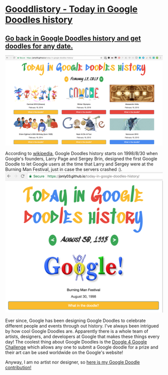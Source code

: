 # [Gooddlistory - Today in Google Doodles history](https://jonly03.github.io/Gooddlistory/)
## [Go back in Google Doodles history and get doodles for any date.](https://jonly03.github.io/Gooddlistory/)
![February 19 in Google Doodles history](/images/feb192018.png)

According to [wikipedia](https://en.wikipedia.org/wiki/Google_Doodle), Google Doodles history starts on 1998/8/30 when Google's founders, Larry Page and Sergey Brin, designed the first Google Doodle to let Google users at the time that Larry and Sergey were at the Burning Man Festival, just in case the servers crashed :).
![It all started on August 30, 1998](/images/burningman.png)

Ever since, Google has been designing Google Doodles to celebrate different people and events through out history. I've always been intrigued by how cool Google Doodles are. Apparently there is a whole team of artists, designers, and developers at Google that makes these things every day! The coolest thing about Google Doodles is the [Doogle 4 Google Challenge](https://doodles.google.com/d4g/) which allows any one to submit a Google doodle for a prize and their art can be used worldwide on the Google's website!

Anyway, I am no artist nor designer, so [here is my Google Doodle contribution!](https://jonly03.github.io/Gooddlistory/)
